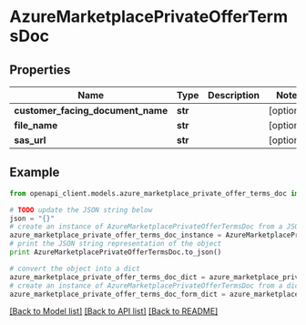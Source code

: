 # AzureMarketplacePrivateOfferTermsDoc


## Properties
Name | Type | Description | Notes
------------ | ------------- | ------------- | -------------
**customer_facing_document_name** | **str** |  | [optional] 
**file_name** | **str** |  | [optional] 
**sas_url** | **str** |  | [optional] 

## Example

```python
from openapi_client.models.azure_marketplace_private_offer_terms_doc import AzureMarketplacePrivateOfferTermsDoc

# TODO update the JSON string below
json = "{}"
# create an instance of AzureMarketplacePrivateOfferTermsDoc from a JSON string
azure_marketplace_private_offer_terms_doc_instance = AzureMarketplacePrivateOfferTermsDoc.from_json(json)
# print the JSON string representation of the object
print AzureMarketplacePrivateOfferTermsDoc.to_json()

# convert the object into a dict
azure_marketplace_private_offer_terms_doc_dict = azure_marketplace_private_offer_terms_doc_instance.to_dict()
# create an instance of AzureMarketplacePrivateOfferTermsDoc from a dict
azure_marketplace_private_offer_terms_doc_form_dict = azure_marketplace_private_offer_terms_doc.from_dict(azure_marketplace_private_offer_terms_doc_dict)
```
[[Back to Model list]](../README.md#documentation-for-models) [[Back to API list]](../README.md#documentation-for-api-endpoints) [[Back to README]](../README.md)


